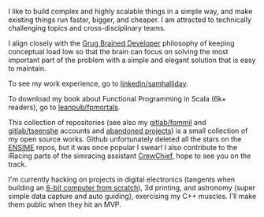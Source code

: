 I like to build complex and highly scalable things in a simple way, and make existing things run faster, bigger, and cheaper. I am attracted to technically challenging topics and cross-disciplinary teams.

I align closely with the [Grug Brained Developer](https://grugbrain.dev/) philosophy of keeping conceptual load low so that the brain can focus on solving the most important part of the problem with a simple and elegant solution that is easy to maintain.

To see my work experience, go to [linkedin/samhalliday](https://www.linkedin.com/in/samhalliday/).

To download my book about Functional Programming in Scala (6k+ readers), go to [leanpub/fpmortals](https://leanpub.com/fpmortals).

This collection of repositories (see also my [gitlab/fommil](https://gitlab.com/fommil/) and [gitlab/tseenshe](https://gitlab.com/tseenshe) accounts and [abandoned projects](https://gitlab.com/fommil/attic)) is a small collection of my open source works. Github unfortunately deleted all the stars on the [ENSIME](https://ensime.github.io/) repos, but it was once popular I swear! I also contribute to the iRacing parts of the simracing assistant [CrewChief](https://gitlab.com/mr_belowski/CrewChiefV4/), hope to see you on the track.

I'm currently hacking on projects in digital electronics (tangents when building an [8-bit computer from scratch](https://www.youtube.com/playlist?list=PLowKtXNTBypGqImE405J2565dvjafglHU)), 3d printing, and astronomy (super simple data capture and auto guiding), exercising my C++ muscles. I'll make them public when they hit an MVP.

<!--
**fommil/fommil** is a ✨ _special_ ✨ repository because its `README.md` (this file) appears on your GitHub profile.

Here are some ideas to get you started:

- 🔭 I’m currently working on ...
- 🌱 I’m currently learning ...
- 👯 I’m looking to collaborate on ...
- 🤔 I’m looking for help with ...
- 💬 Ask me about ...
- 📫 How to reach me: ...
- 😄 Pronouns: ...
- ⚡ Fun fact: ...
-->
